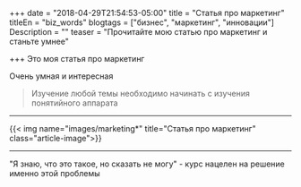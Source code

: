 +++
date = "2018-04-29T21:54:53-05:00"
title = "Статья про маркетинг"
titleEn = "biz_words"
blogtags = ["бизнес", "маркетинг", "инновации"]
Description = ""
teaser = "Прочитайте мою статью про маркетинг и станьте умнее"

+++
Это моя статья про маркетинг

Очень умная и интересная

<blockquote>Изучение любой темы необходимо начинать с изучения понятийного аппарата</blockquote>

<hr>
{{< img name="images/marketing*" title="Статья про маркетинг" class="article-image">}}
<hr>

"Я знаю, что это такое, но сказать не могу" - курс нацелен на решение именно этой проблемы
